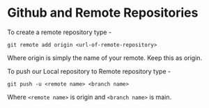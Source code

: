 # Github and Remote Repositories

To create a remote repository type -
```git
git remote add origin <url-of-remote-repository>
```

Where origin is simply the name of your remote. Keep this as origin.

To push our Local repository to Remote repository type -
```git
git push -u <remote name> <branch name>
```

Where `<remote name>` is origin and `<branch name>` is main.